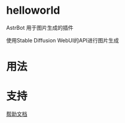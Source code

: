 # helloworld

AstrBot 用于图片生成的插件

使用Stable Diffusion WebUI的API进行图片生成

# 用法

# 支持

[帮助文档](https://astrbot.soulter.top/center/docs/%E5%BC%80%E5%8F%91/%E6%8F%92%E4%BB%B6%E5%BC%80%E5%8F%91/
)
